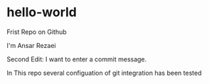 # hello-world
Frist Repo on Github

I'm Ansar Rezaei

Second Edit: I want to enter a commit message.

In This repo several configuation of git integration has been tested
